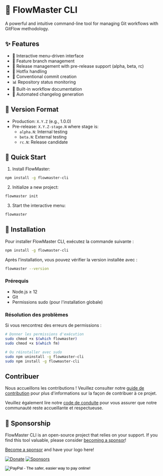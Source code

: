 # 🌊 FlowMaster CLI

A powerful and intuitive command-line tool for managing Git workflows with GitFlow methodology.

## ✨ Features

- 🎯 Interactive menu-driven interface
- 🌿 Feature branch management
- 🚀 Release management with pre-release support (alpha, beta, rc)
- 🔧 Hotfix handling
- 📝 Conventional commit creation
- 📊 Repository status monitoring
- 📘 Built-in workflow documentation
- 🔄 Automated changelog generation

## 🎯 Version Format

- Production: `X.Y.Z` (e.g., 1.0.0)
- Pre-release: `X.Y.Z-stage.N` where stage is:
  - `alpha.N`: Internal testing
  - `beta.N`: External testing
  - `rc.N`: Release candidate

## 🚀 Quick Start

1. Install FlowMaster:

```bash
npm install -g flowmaster-cli
```

2. Initialize a new project:

```bash
flowmaster init
```

3. Start the interactive menu:

```bash
flowmaster
```

## 🚀 Installation

Pour installer FlowMaster CLI, exécutez la commande suivante :

```bash
npm install -g flowmaster-cli
```

Après l'installation, vous pouvez vérifier la version installée avec :

```bash
flowmaster --version
```

### Prérequis
- Node.js ≥ 12
- Git
- Permissions sudo (pour l'installation globale)

### Résolution des problèmes

Si vous rencontrez des erreurs de permissions :
```bash
# Donner les permissions d'exécution
sudo chmod +x $(which flowmaster)
sudo chmod +x $(which fm)

# Ou réinstaller avec sudo
sudo npm uninstall -g flowmaster-cli
sudo npm install -g flowmaster-cli
```

## Contribuer

Nous accueillons les contributions ! Veuillez consulter notre [guide de contribution](CONTRIBUTING.md) pour plus d'informations sur la façon de contribuer à ce projet.

Veuillez également lire notre [code de conduite](CODE_OF_CONDUCT.md) pour vous assurer que notre communauté reste accueillante et respectueuse.

## 💖 Sponsorship

FlowMaster CLI is an open-source project that relies on your support. If you find this tool valuable, please consider [becoming a sponsor](SPONSORS.md)!

[Become a sponsor](SPONSORS.md) and have your logo here!

[![Donate](https://img.shields.io/badge/Donate-PayPal-green.svg)](https://paypal.me/marvinndg?country.x=SN&locale.x=fr_XC)
[![Sponsors](https://img.shields.io/github/sponsors/ndg23?label=Sponsors&style=social)](https://github.com/sponsors/ndg23)

<form action="https://www.paypal.com/cgi-bin/webscr" method="post" target="_top">
<input type="hidden" name="cmd" value="_s-xclick">
<input type="hidden" name="hosted_button_id" value="VOTRE_BUTTON_ID">
<input type="image" src="https://www.paypalobjects.com/fr_FR/i/btn/btn_subscribeCC_LG.gif" border="0" name="submit" alt="PayPal - The safer, easier way to pay online!">
</form>
